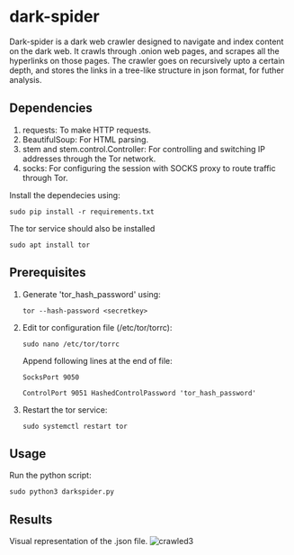 # dark-spider

Dark-spider is a dark web crawler designed to navigate and index content on the dark web. It crawls through .onion web pages, and scrapes all the hyperlinks on those pages. The crawler goes on recursively upto a certain depth, and stores the links in a tree-like structure in json format, for futher analysis.

## Dependencies

1. requests: To make HTTP requests.
2. BeautifulSoup: For HTML parsing.
3. stem and stem.control.Controller: For controlling and switching IP addresses through the Tor network.
4. socks: For configuring the session with SOCKS proxy to route traffic through Tor.

Install the dependecies using:

`sudo pip install -r requirements.txt`

The tor service should also be installed

`sudo apt install tor`

## Prerequisites

1. Generate 'tor_hash_password' using:

   `tor --hash-password <secretkey>`

2. Edit tor configuration file (/etc/tor/torrc):

   `sudo nano /etc/tor/torrc`

   Append following lines at the end of file:

   `SocksPort 9050`
   
   `ControlPort 9051
    HashedControlPassword 'tor_hash_password'`

3. Restart the tor service:

   `sudo systemctl restart tor`

## Usage

Run the python script:

   `sudo python3 darkspider.py`

## Results

Visual representation of the .json file.
![crawled3](https://github.com/Arjun4522/dark-spider/assets/94633408/fb23c96a-c422-483a-a7e9-14b544c09bca)




    
